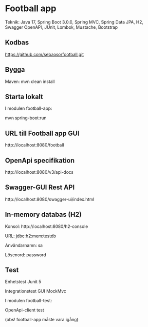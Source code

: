 # Football app
Teknik: Java 17, Spring Boot 3.0.0, 
Spring MVC, Spring Data JPA, H2, Swagger OpenAPI, JUnit, Lombok, Mustache, Bootstrap

## Kodbas
https://github.com/sebaoso/football.git

## Bygga
Maven:
mvn clean install

## Starta lokalt
I modulen football-app:

mvn spring-boot:run

## URL till Football app GUI
http://localhost:8080/football

## OpenApi specifikation
http://localhost:8080/v3/api-docs

## Swagger-GUI Rest API
http://localhost:8080/swagger-ui/index.html

## In-memory databas (H2)
Konsol: http://localhost:8080/h2-console

URL: jdbc:h2:mem:testdb

Användarnamn: sa

Lösenord: password

## Test
Enhetstest Junit 5

Integrationstest GUI MockMvc

I modulen football-test:

OpenApi-client test

(obs! football-app måste vara igång)




